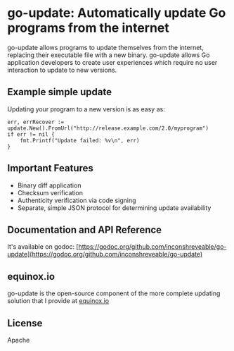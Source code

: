 # go-update: Automatically update Go programs from the internet

go-update allows programs to update themselves from the internet, replacing their executable file with a new binary. go-update allows Go application developers to create user experiences which require no user interaction to update to new versions.

## Example simple update
Updating your program to a new version is as easy as:

	err, errRecover := update.New().FromUrl("http://release.example.com/2.0/myprogram")
	if err != nil {
		fmt.Printf("Update failed: %v\n", err)
	}

## Important Features

- Binary diff application
- Checksum verification
- Authenticity verification via code signing
- Separate, simple JSON protocol for determining update availability

## Documentation and API Reference
It's available on godoc: [https://godoc.org/github.com/inconshreveable/go-update](https://godoc.org/github.com/inconshreveable/go-update)


## equinox.io
go-update is the open-source component of the more complete updating solution that I provide at [equinox.io](https://equinox.io)

## License
Apache
